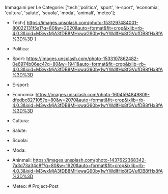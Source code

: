 Immagaini per Le Categorie: ['tech','politica', 'sport', 'e-sport', 'economia', 'cultura', 'salute', 'scuola', 'moda', 'animali', 'meteo'];

- Tech:[ https://images.unsplash.com/photo-1531297484001-80022131f5a1?q=80&w=2020&auto=format&fit=crop&ixlib=rb-4.0.3&ixid=M3wxMjA3fDB8MHxwaG90by1wYWdlfHx8fGVufDB8fHx8fA%3D%3D
]

- Politica: 

- Sport: https://images.unsplash.com/photo-1533107862482-0e6974b06ec4?q=80&w=1941&auto=format&fit=crop&ixlib=rb-4.0.3&ixid=M3wxMjA3fDB8MHxwaG90by1wYWdlfHx8fGVufDB8fHx8fA%3D%3D

- E-sport: 

- Economia: https://images.unsplash.com/photo-1604594849809-dfedbc827105?q=80&w=2070&auto=format&fit=crop&ixlib=rb-4.0.3&ixid=M3wxMjA3fDB8MHxwaG90by1wYWdlfHx8fGVufDB8fHx8fA%3D%3D

- Cultura: 

- Salute: 

- Scuola: 

- Moda: 

- Aninmali: https://images.unsplash.com/photo-1437622368342-7a3d73a34c8f?q=80&w=1920&auto=format&fit=crop&ixlib=rb-4.0.3&ixid=M3wxMjA3fDB8MHxwaG90by1wYWdlfHx8fGVufDB8fHx8fA%3D%3D  

- Meteo: # Project-Post
